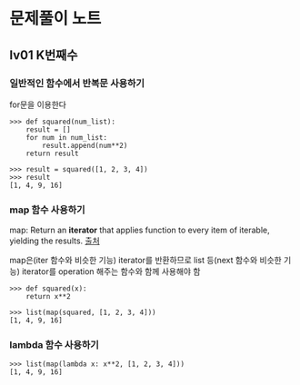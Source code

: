 # 문제풀이 노트
## lv01 K번째수
### 일반적인 함수에서 반복문 사용하기
for문을 이용한다
```
>>> def squared(num_list):
	result = []
	for num in num_list:
		result.append(num**2)
	return result

>>> result = squared([1, 2, 3, 4])
>>> result
[1, 4, 9, 16]
```

### map 함수 사용하기
map: Return an **iterator** that applies function to every item of iterable, yielding the results. [출처](https://docs.python.org/3/library/functions.html#map)

map은(iter 함수와 비슷한 기능) iterator를 반환하므로 list 등(next 함수와 비슷한 기능) iterator를 operation 해주는 함수와 함께 사용해야 함
```
>>> def squared(x): 
	return x**2
	
>>> list(map(squared, [1, 2, 3, 4]))
[1, 4, 9, 16]
```

### lambda 함수 사용하기
```
>>> list(map(lambda x: x**2, [1, 2, 3, 4]))
[1, 4, 9, 16]
```
